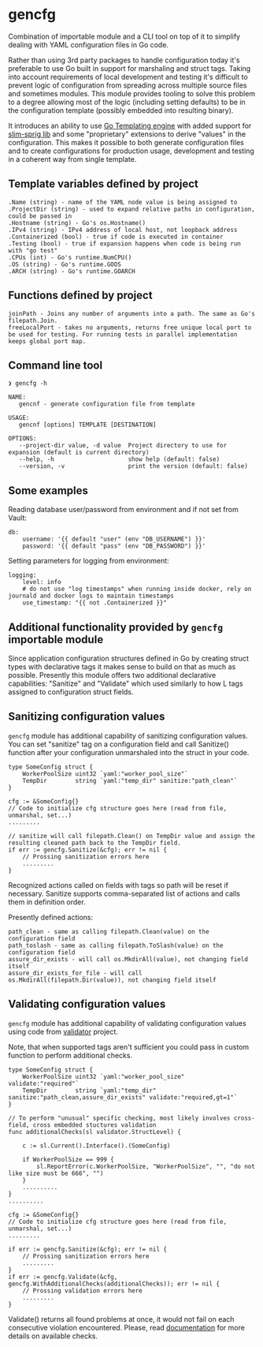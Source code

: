 
gencfg
========

Combination of importable module and a CLI tool on top of it to simplify dealing
with YAML configuration files in Go code.

Rather than using 3rd party packages to handle configuration today
it's preferable to use Go built in support for marshaling and struct tags.
Taking into account requirements of local development and testing it's difficult
to prevent logic of configuration from spreading across multiple source files
and sometimes modules. This module provides tooling to solve this problem to a
degree allowing most of the logic (including setting defaults) to be in the
configuration template (possibly embedded into resulting binary). 

It introduces an ability to use [Go Templating engine](https://golang.org/pkg/text/template/)
with added support for [slim-sprig lib](https://go-task.github.io/slim-sprig/)
and some "proprietary" extensions to derive "values" in the configuration. This
makes it possible to both generate configuration files and to create
configurations for production usage, development and testing in a coherent way
from single template.

## Template variables defined by project

	.Name (string) - name of the YAML node value is being assigned to
	.ProjectDir (string) - used to expand relative paths in configuration, could be passed in
	.Hostname (string) - Go's os.Hostname()
    .IPv4 (string) - IPv4 address of local host, not loopback address
	.Containerized (bool) - true if code is executed in container
    .Testing (bool) - true if expansion happens when code is being run with "go test"
    .CPUs (int) - Go's runtime.NumCPU()
    .OS (string) - Go's runtime.GOOS
    .ARCH (string) - Go's runtime.GOARCH

## Functions defined by project

    joinPath - Joins any number of arguments into a path. The same as Go's filepath.Join.
    freeLocalPort - takes no arguments, returns free unique local port to be used for testing. For running tests in parallel implementation keeps global port map.

## Command line tool

    ❯ gencfg -h

    NAME:
       gencnf - generate configuration file from template

    USAGE:
       gencnf [options] TEMPLATE [DESTINATION]

    OPTIONS:
       --project-dir value, -d value  Project directory to use for expansion (default is current directory)
       --help, -h                     show help (default: false)
       --version, -v                  print the version (default: false)

## Some examples

Reading database user/password from environment and if not set from Vault:

    db:
        username: '{{ default "user" (env "DB_USERNAME") }}'
        password: '{{ default "pass" (env "DB_PASSWORD") }}'

Setting parameters for logging from environment:

    logging:
        level: info
        # do not use "log timestamps" when running inside docker, rely on journald and docker logs to maintain timestamps
        use_timestamp: "{{ not .Containerized }}"

## Additional functionality provided by `gencfg` importable module

Since application configuration structures defined in Go by creating struct
types with declarative tags it makes sense to build on that as much as
possible. Presently this module offers two additional declarative capabilities:
"Sanitize" and "Validate" which used similarly to how L tags assigned to
configuration struct fields.

## Sanitizing configuration values

`gencfg` module has additional capability of sanitizing configuration values.
You can set "sanitize" tag on a configuration field and call Sanitize() function
after your configuration unmarshaled into the struct in your code.

    type SomeConfig struct {
        WorkerPoolSize uint32 `yaml:"worker_pool_size"`
        TempDir        string `yaml:"temp_dir" sanitize:"path_clean"`
    }

    cfg := &SomeConfig{}
    // Code to initialize cfg structure goes here (read from file, unmarshal, set...)
    .........

    // sanitize will call filepath.Clean() on TempDir value and assign the resulting cleaned path back to the TempDir field.
	if err := gencfg.Sanitize(&cfg); err != nil {
		// Prossing sanitization errors here
        .........
	}

Recognized actions called on fields with tags so path will be reset if
necessary. Sanitize supports comma-separated list of actions and calls them in
definition order.

Presently defined actions:

    path_clean - same as calling filepath.Clean(value) on the configuration field
    path_toslash - same as calling filepath.ToSlash(value) on the configuration field
    assure_dir_exists - will call os.MkdirAll(value), not changing field itself
    assure_dir_exists_for_file - will call os.MkdirAll(filepath.Dir(value)), not changing field itself

## Validating configuration values

`gencfg` module has additional capability of validating configuration values
using code from [validator](https://pkg.go.dev/github.com/go-playground/validator/v10) project.

Note, that when supported tags aren't sufficient you could pass in custom
function to perform additional checks.

    type SomeConfig struct {
        WorkerPoolSize uint32 `yaml:"worker_pool_size" validate:"required"`
        TempDir        string `yaml:"temp_dir" sanitize:"path_clean,assure_dir_exists" validate:"required,gt=1"`
    }

    // To perform "unusual" specific checking, most likely involves cross-field, cross embedded stuctures validation
    func additionalChecks(sl validator.StructLevel) {

        c := sl.Current().Interface().(SomeConfig)

        if WorkerPoolSize == 999 {
            sl.ReportError(c.WorkerPoolSize, "WorkerPoolSize", "", "do not like size must be 666", "")
        }
        ..........
    }
    ..........

    cfg := &SomeConfig{}
    // Code to initialize cfg structure goes here (read from file, unmarshal, set...)
    .........

	if err := gencfg.Sanitize(&cfg); err != nil {
		// Prossing sanitization errors here
        .........
	}
	if err := gencfg.Validate(&cfg, gencfg.WithAdditionalChecks(additionalChecks)); err != nil {
		// Prossing validation errors here
        .........
	}

Validate() returns all found problems at once, it would not fail on each
consecutive violation encountered. Please, read
[documentation](https://pkg.go.dev/github.com/go-playground/validator/v10#readme-baked-in-validations)
for more details on available checks.
